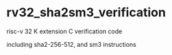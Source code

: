 # rv32_sha2sm3_verification


risc-v 32 K extension C verification code


including sha2-256-512, and sm3 instructions
